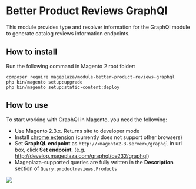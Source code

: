 # Better Product Reviews GraphQl
This module provides type and resolver information for the GraphQl module to generate catalog reviews information endpoints.

## How to install
Run the following command in Magento 2 root folder:

```
composer require mageplaza/module-better-product-reviews-graphql
php bin/magento setup:upgrade
php bin/magento setup:static-content:deploy
```

## How to use

To start working with GraphQl in Magento, you need the following:
- Use Magento 2.3.x. Returns site to developer mode
- Install [chrome extension](https://chrome.google.com/webstore/detail/chromeiql/fkkiamalmpiidkljmicmjfbieiclmeij?hl=en) (currently does not support other browsers)
- Set **GraphQL endpoint** as `http://<magento2-3-server>/graphql` in url box, click **Set endpoint**. (e.g. http://develop.mageplaza.com/graphql/ce232/graphql)
- Mageplaza-supported queries are fully written in the **Description** section of `Query.productreviews.Products`

![](https://i.imgur.com/8OW0Y2G.png)
